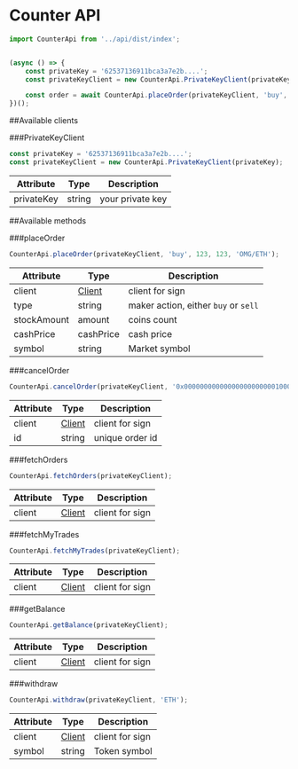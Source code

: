 # Counter API

```js
import CounterApi from '../api/dist/index';


(async () => {
    const privateKey = '62537136911bca3a7e2b....';
    const privateKeyClient = new CounterApi.PrivateKeyClient(privateKey);

    const order = await CounterApi.placeOrder(privateKeyClient, 'buy', 123, 123, 'OMG/ETH');
})();
```

##Available clients

###PrivateKeyClient

```js
const privateKey = '62537136911bca3a7e2b....';
const privateKeyClient = new CounterApi.PrivateKeyClient(privateKey);
```

Attribute | Type | Description
--------- | ---- | -----------
privateKey| string | your private key

##Available methods

###placeOrder

```js
CounterApi.placeOrder(privateKeyClient, 'buy', 123, 123, 'OMG/ETH');
```

Attribute | Type | Description
--------- | ---- | -----------
client    | [Client](#available-clients) | client for sign
type      | string | maker action, either `buy` or `sell`
stockAmount | amount | coins count 
cashPrice | cashPrice | cash price
symbol | string | Market symbol

###cancelOrder

```js
CounterApi.cancelOrder(privateKeyClient, '0x00000000000000000000000100001a5078d5831ff28bd6895cdfe450118d37f9');
```

Attribute | Type | Description
--------- | ---- | -----------
client    | [Client](#available-clients) | client for sign
id        | string | unique order id

###fetchOrders

```js
CounterApi.fetchOrders(privateKeyClient);
```

Attribute | Type | Description
--------- | ---- | -----------
client    | [Client](#available-clients) | client for sign

###fetchMyTrades

```js
CounterApi.fetchMyTrades(privateKeyClient);
```

Attribute | Type | Description
--------- | ---- | -----------
client    | [Client](#available-clients) | client for sign

###getBalance

```js
CounterApi.getBalance(privateKeyClient);
```

Attribute | Type | Description
--------- | ---- | -----------
client    | [Client](#available-clients) | client for sign

###withdraw

```js
CounterApi.withdraw(privateKeyClient, 'ETH');
```

Attribute | Type | Description
--------- | ---- | -----------
client    | [Client](#available-clients) | client for sign
symbol    | string | Token symbol
